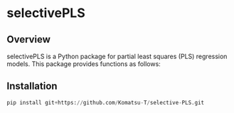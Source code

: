 # selectivePLS

## Overview
selectivePLS is a Python package for partial least squares (PLS) regression models. This package provides functions as follows:


## Installation
```python
pip install git+https://github.com/Komatsu-T/selective-PLS.git
```
